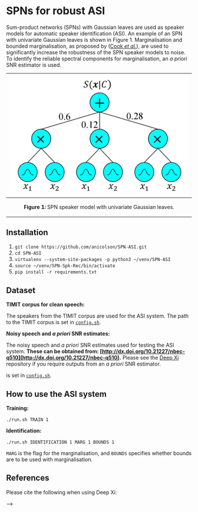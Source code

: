 <!--- 

export PATH=/usr/local/cuda-10.0/bin${PATH:+:${PATH}}
export LD_LIBRARY_PATH=/usr/local/cuda-10.0/lib64${LD_LIBRARY_PATH:+:${LD_LIBRARY_PATH}}

-->
SPNs for robust ASI
====

Sum-product networks (SPNs) with Gaussian leaves are used as speaker models for automatic speaker identification (ASI). An example of an SPN with univariate Gaussian leaves is shown in Figure 1. Marginalisation and bounded marginalisation, as proposed by ([Cook *et al.*](https://doi.org/10.1016/S0167-6393(00)00034-0)), are used to significantly increase the robustness of the SPN speaker models to noise. To identify the reliable spectral components for marginalisation, an *a priori* SNR estimator is used.

|![](./spk_model.jpg "SPN speaker model.")|
|----|
| <p align="center"> <b>Figure 1:</b> <a> SPN speaker model with univariate Gaussian leaves.</a> </p> |

Installation
-----
1. `git clone https://github.com/anicolson/SPN-ASI.git`
2. `cd SPN-ASI`
3. `virtualenv --system-site-packages -p python3 ~/venv/SPN-ASI`
4. `source ~/venv/SPN-Spk-Rec/bin/activate`
6. `pip install -r requirements.txt`

Dataset
-----
**TIMIT corpus for clean speech:**

The speakers from the TIMIT corpus are used for the ASI system. The path to the TIMIT corpus is set in [`config.sh`]().

**Noisy speech and *a priori* SNR estimates:**

The noisy speech and *a priori* SNR estimates used for testing the ASI system. **These can be obtained from: [http://dx.doi.org/10.21227/nbec-q510](http://dx.doi.org/10.21227/nbec-q510).** Please see the [Deep Xi](https://github.com/anicolson/DeepXi) repository if you require outputs from an *a priori* SNR estimator.

is set in [`config.sh`]().

How to use the ASI system
-----
**Training:**

```
./run.sh TRAIN 1 
```


**Identification:**

```
./run.sh IDENTIFICATION 1 MARG 1 BOUNDS 1
```
`MARG` is the flag for the marginalisation, and `BOUNDS` specifies whether bounds are to be used with marginalisation.


References
-----
Please cite the following when using Deep Xi:

-->
